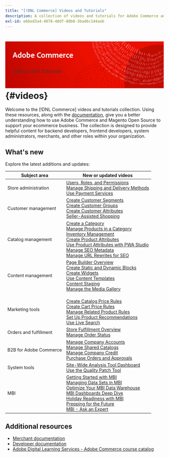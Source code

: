 ```yaml
---
title: "[!DNL Commerce] Videos and Tutorials"
description: A collection of videos and tutorials for Adobe Commerce and Magento Open Source
exl-id: e6bed3a4-4078-40df-88b0-3bad6c144aeb
---
```

# <!-- use banner as heading -->![Commerce Videos and Tutorials](../assets/banner-videos-home.png) {#videos}

Welcome to the [!DNL Commerce] videos and tutorials collection. Using these resources, along with the [documentation](https://experienceleague.adobe.com/docs/commerce.html), give you a better understanding how to use Adobe Commerce and Magento Open Source to support your ecommerce business. The collection is designed to provide helpful content for backend developers, frontend developers, system administrators, merchants, and other roles within your organization.

## What's new

Explore the latest additions and updates:

| Subject area | New or updated videos |
| ------------ | ---------- |
| Store administration | [Users, Roles, and Permissions](./merchant/users-roles-permissions.md) <br>[Manage Shipping and Delivery Methods](./merchant/shipping-delivery.md) <br>[Use Payment Services](./merchant/payment-services.md)|
| Customer management | [Create Customer Segments](./merchant/customer-segments.md) <br>[Create Customer Groups](./merchant/customer-groups.md) <br>[Create Customer Attributes](./merchant/customer-attributes.md) <br>[Seller-Assisted Shopping](./merchant/seller-assisted-shopping.md)|
| Catalog management | [Create a Category](./merchant/category-create.md) <br>[Manage Products in a Category](./merchant/category-products.md) <br>[Inventory Management](./merchant/inventory-management.md) <br>[Create Product Attributes](./merchant/product-attributes-create.md) <br>[Use Product Attributes with PWA Studio](./merchant/product-attributes-pwa.md) <br>[Manage SEO Metadata](./merchant/seo-metadata.md) <br>[Manage URL Rewrites for SEO](./merchant/seo-url-rewrites.md)|
| Content management | [Page Builder Overview](./merchant/page-builder-overview.md) <br>[Create Static and Dynamic Blocks](./merchant/static-dynamic-blocks.md) <br>[Create Widgets](./merchant/widgets.md) <br>[Use Content Templates](./merchant/content-templates.md) <br>[Content Staging](./merchant/content-staging.md) <br>[Manage the Media Gallery](./merchant/media-gallery.md)|
| Marketing tools | <br>[Create Catalog Price Rules](./merchant/catalog-price-rules.md) <br>[Create Cart Price Rules](./merchant/cart-price-rules.md) <br>[Manage Related Product Rules](./merchant/related-product-rules.md) <br>[Set Up Product Recommendations](./merchant/product-recommendations.md) <br>[Use Live Search](./merchant/live-search.md)|
| Orders and fulfillment | [Store Fulfillment Overview](./merchant/store-fulfillment.md) <br>[Manage Order Status](./merchant/order-status.md)|
| B2B for Adobe Commerce |  [Manage Company Accounts](./merchant/b2b/company-accounts.md)  <br>[Manage Shared Catalogs](./merchant/b2b/shared-catalogs.md) <br>[Manage Company Credit](./merchant/b2b/company-credit.md) <br>[Purchase Orders and Approvals](./merchant/b2b/purchase-orders.md)|
| System tools | [Site-Wide Analysis Tool Dashboard](./tools/site-wide-analysis-tool.md) <br>[Use the Quality Patch Tool](./tools/quality-patch-tool.md)|
| MBI |[Getting Started with MBI](./merchant/business-intelligence/webinars/getting-started.md) <br>[Managing Data Sets in MBI](./merchant/business-intelligence/webinars/manage-data-sets.md) <br>[Optimize Your MBI Data Warehouse](./merchant/business-intelligence/webinars/optimize-data-warehouse.md)<br>[MBI Dashboards Deep Dive](./merchant/business-intelligence/webinars/dashboards-deep-dive.md) <br>[Holiday Readiness with MBI](./merchant/business-intelligence/webinars/holiday-readiness.md) <br>[Prepping for the Future](./merchant/business-intelligence/prepare-for-future.md) <br>[MBI - Ask an Expert](./merchant/business-intelligence/webinars/ask-expert.md)|

## Additional resources

- [Merchant documentation](https://experienceleague.adobe.com/docs/commerce-admin/user-guides/home.html)
- [Developer documentation](https://devdocs.magento.com/)
- [Adobe Digital Learning Services - Adobe Commerce course catalog](https://learning.adobe.com/catalog.html?solution=Adobe%20Commerce)

